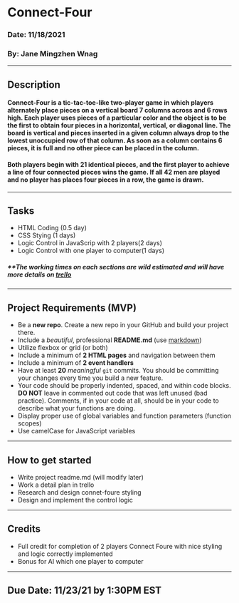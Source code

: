 # Connect-Four

### Date: 11/18/2021

### By: Jane Mingzhen Wnag

---

## Description

#### Connect-Four is a tic-tac-toe-like two-player game in which players alternately place pieces on a vertical board 7 columns across and 6 rows high. Each player uses pieces of a particular color and the object is to be the first to obtain four pieces in a horizontal, vertical, or diagonal line. The board is vertical and pieces inserted in a given column always drop to the lowest unoccupied row of that column. As soon as a column contains 6 pieces, it is full and no other piece can be placed in the column.

#### Both players begin with 21 identical pieces, and the first player to achieve a line of four connected pieces wins the game. If all 42 men are played and no player has places four pieces in a row, the game is drawn.

---

## **Tasks**

- HTML Coding (0.5 day)
- CSS Stying (1 days)
- Logic Control in JavaScrip with 2 players(2 days)
- Logic Control with one player to computer(1 days)

##### \*\*The working times on each sections are wild estimated and will have more details on [trello](https://trello.com/b/fuOiyrD1/project-connect4)

---
## Project Requirements (MVP)

- Be a **new repo**. Create a new repo in your GitHub and build your project there. 
- Include a _beautiful_, professional **README.md** (use [markdown](https://guides.github.com/features/mastering-markdown/))
- Utilize flexbox or grid (or both)
- Include a minimum of **2 HTML pages** and navigation between them
- Include a minimum of **2 event handlers**
- Have at least **20** _meaningful_ `git` commits. You should be committing your changes every time you build a new feature.
- Your code should be properly indented, spaced, and within code blocks. **DO NOT** leave in commented out code that was left unused (bad practice). Comments, if in your code at all, should be in your code to describe what your functions are doing.
- Display proper use of global variables and function parameters (function scopes)
- Use camelCase for JavaScript variables

---

## How to get started

- Write project readme.md (will modify later)
- Work a detail plan in trello
- Research and design connet-foure styling
- Design and implement the control logic

---

## Credits

- Full credit for completion of 2 players Connect Foure with nice styling and logic correctly implemented
- Bonus for AI which one player to computer

---

## Due Date: 11/23/21 by 1:30PM EST
